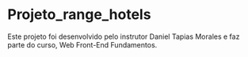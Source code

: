 # Projeto_range_hotels
Este projeto foi desenvolvido pelo instrutor Daniel Tapias Morales e faz parte do curso, Web Front-End Fundamentos.
